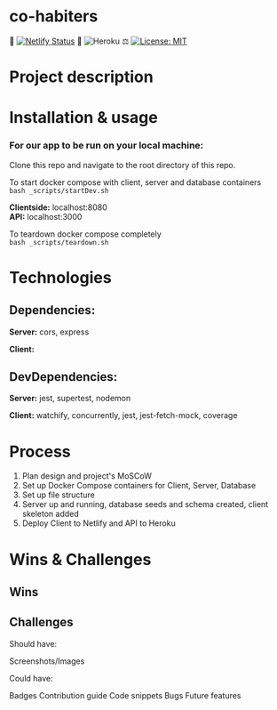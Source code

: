 # co-habiters

📝 [![Netlify Status](https://api.netlify.com/api/v1/badges/9d4282f1-2e4a-4d3c-baa0-580d6a1dbbb0/deploy-status)](https://app.netlify.com/sites/condescending-yalow-091244/deploys)  🚀  ![Heroku](https://pyheroku-badge.herokuapp.com/?app=habit-your-way&style=flat)  ⚖️  [![License: MIT](https://img.shields.io/badge/License-MIT-yellow.svg)](https://opensource.org/licenses/MIT)

# Project description


# Installation & usage

### For our app to be run on your local machine:

Clone this repo and navigate to the root directory of this repo.

To start docker compose with client, server and database containers  
`bash _scripts/startDev.sh`    

**Clientside:** localhost:8080   
**API:** localhost:3000

To teardown docker compose completely  
`bash _scripts/teardown.sh`  

# Technologies

## Dependencies:
**Server:** cors, express

**Client:** 

## DevDependencies:
**Server:** jest, supertest, nodemon

**Client:** watchify, concurrently, jest, jest-fetch-mock, coverage


# Process
1. Plan design and project's MoSCoW  
2. Set up Docker Compose containers for Client, Server, Database  
3. Set up file structure 
4. Server up and running, database seeds and schema created, client skeleton added 
5. Deploy Client to Netlify and API to Heroku 


# Wins & Challenges 

## Wins 

## Challenges 


Should have:

Screenshots/Images

Could have:

Badges
Contribution guide
Code snippets
Bugs
Future features

